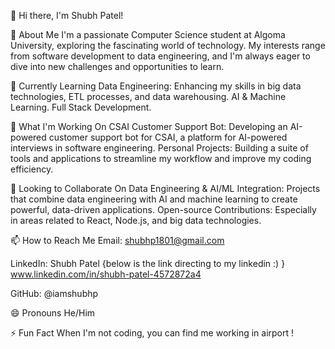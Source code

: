 👋 Hi there, I'm Shubh Patel!

👀 About Me
I'm a passionate Computer Science student at Algoma University, exploring the fascinating world of technology. My interests range from software development to data engineering, and I'm always eager to dive into new challenges and opportunities to learn.

🌱 Currently Learning
Data Engineering: Enhancing my skills in big data technologies, ETL processes, and data warehousing.
AI & Machine Learning.
Full Stack Development.

💼 What I'm Working On
CSAI Customer Support Bot: Developing an AI-powered customer support bot for CSAI, a platform for AI-powered interviews in software engineering.
Personal Projects: Building a suite of tools and applications to streamline my workflow and improve my coding efficiency.

🤝 Looking to Collaborate On
Data Engineering & AI/ML Integration: Projects that combine data engineering with AI and machine learning to create powerful, data-driven applications.
Open-source Contributions: Especially in areas related to React, Node.js, and big data technologies.

📫 How to Reach Me
Email: shubhp1801@gmail.com

LinkedIn: Shubh Patel {below is the link directing to my linkedin :) }
www.linkedin.com/in/shubh-patel-4572872a4

GitHub: @iamshubhp

😄 Pronouns
He/Him

⚡ Fun Fact
When I'm not coding, you can find me working in airport !

